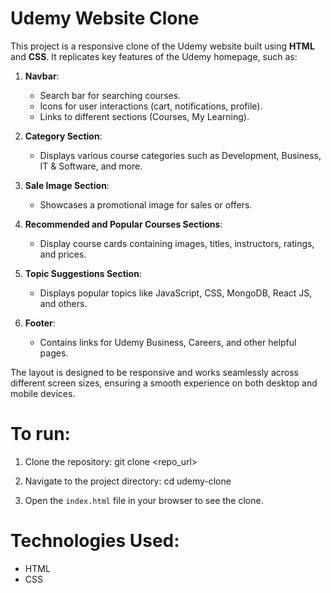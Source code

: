 # Udemy Website Clone

This project is a responsive clone of the Udemy website built using **HTML** and **CSS**. It replicates key features of the Udemy homepage, such as:

1. **Navbar**:
   - Search bar for searching courses.
   - Icons for user interactions (cart, notifications, profile).
   - Links to different sections (Courses, My Learning).

2. **Category Section**:
   - Displays various course categories such as Development, Business, IT & Software, and more.

3. **Sale Image Section**:
   - Showcases a promotional image for sales or offers.

4. **Recommended and Popular Courses Sections**:
   - Display course cards containing images, titles, instructors, ratings, and prices.

5. **Topic Suggestions Section**:
   - Displays popular topics like JavaScript, CSS, MongoDB, React JS, and others.

6. **Footer**:
   - Contains links for Udemy Business, Careers, and other helpful pages.

The layout is designed to be responsive and works seamlessly across different screen sizes, ensuring a smooth experience on both desktop and mobile devices.

# To run:
1. Clone the repository:
   git clone <repo_url>

2. Navigate to the project directory:
   cd udemy-clone

3. Open the `index.html` file in your browser to see the clone.

# Technologies Used:
- HTML
- CSS
